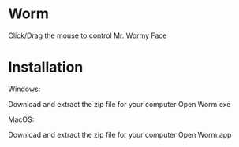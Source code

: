 # Worm

Click/Drag the mouse to control Mr. Wormy Face

# Installation

Windows:

Download and extract the zip file for your computer
Open Worm.exe

MacOS:

Download and extract the zip file for your computer
Open Worm.app
